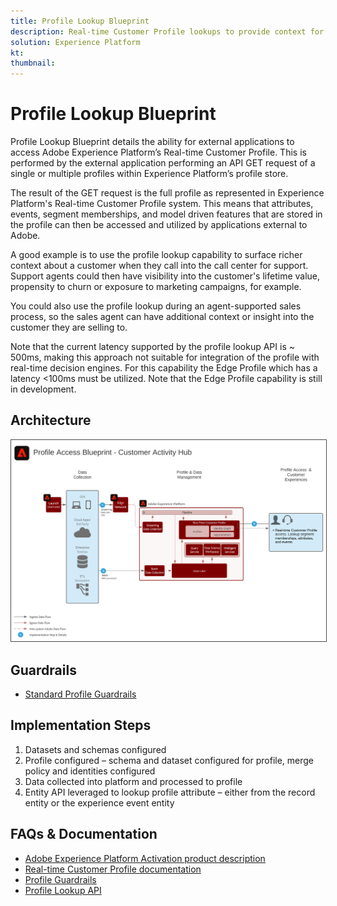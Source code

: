 ```yaml
---
title: Profile Lookup Blueprint
description: Real-time Customer Profile lookups to provide context for agent assisted support and sales.
solution: Experience Platform
kt: 
thumbnail: 
---
```


# Profile Lookup Blueprint

Profile Lookup Blueprint details the ability for external applications to access Adobe Experience Platform’s Real-time Customer Profile. This is performed by the external application performing an API GET request of a single or multiple profiles within Experience Platform’s profile store.

The result of the GET request is the full profile as represented in Experience Platform's Real-time Customer Profile system. This means that attributes, events, segment memberships, and model driven features that are stored in the profile can then be accessed and utilized by applications external to Adobe.

A good example is to use the profile lookup capability to surface richer context about a customer when they call into the call center for support. Support agents could then have visibility into the customer's lifetime value, propensity to churn or exposure to marketing campaigns, for example. 

You could also use the profile lookup during an agent-supported sales process, so the sales agent can have additional context or insight into the customer they are selling to.

Note that the current latency supported by the profile lookup API is ~ 500ms, making this approach not suitable for integration of the profile with real-time decision engines. For this capability the Edge Profile which has a latency <100ms must be utilized. Note that the Edge Profile capability is still in development.

## Architecture

<img src="assets/cah.svg" alt="Reference Architecture for the Profile Lookup Blueprint" style="border:1px solid #4a4a4a"/>

## Guardrails

* [Standard Profile Guardrails](https://experienceleague.adobe.com/docs/experience-platform/profile/guardrails.html)

## Implementation Steps

1. Datasets and schemas configured
1. Profile configured – schema and dataset configured for profile, merge policy and identities configured
1. Data collected into platform and processed to profile
1. Entity API leveraged to lookup profile attribute – either from the record entity or the experience event entity

## FAQs & Documentation

* [Adobe Experience Platform Activation product description](https://helpx.adobe.com/legal/product-descriptions/adobe-experience-platform0.html)
* [Real-time Customer Profile documentation](https://experienceleague.adobe.com/docs/experience-platform/profile/home.html?lang=en)
* [Profile Guardrails](https://experienceleague.adobe.com/docs/experience-platform/profile/guardrails.html)
* [Profile Lookup API](https://www.adobe.io/apis/experienceplatform/home/api-reference.html)

